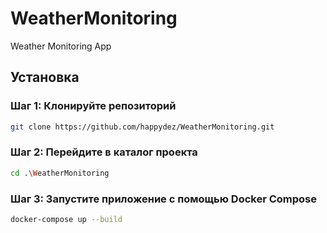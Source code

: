 # WeatherMonitoring
Weather Monitoring App

## Установка

### Шаг 1: Клонируйте репозиторий

```bash
git clone https://github.com/happydez/WeatherMonitoring.git
```

### Шаг 2: Перейдите в каталог проекта
```bash
cd .\WeatherMonitoring
```

### Шаг 3: Запустите приложение с помощью Docker Compose
```bash
docker-compose up --build
```